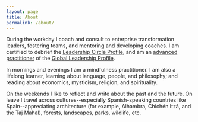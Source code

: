 ```yaml
---
layout: page
title: About
permalink: /about/
---
```


During the workday I coach and consult to enterprise transformation leaders, fostering teams, and mentoring and developing coaches. I am certified to debrief the [Leadership Circle Profile](https://leadershipcircle.com/en/products/leadership-circle-profile/), and am an [advanced practitioner](https://www.gla.global/about/certified-global-leadership-coaches/certified-coaches-in-the-us-and-canada/) of the [Global Leadership Profile](https://www.gla.global/the-glp-overview/).

In mornings and evenings I am a mindfulness practitioner. I am also a lifelong learner, learning about language, people, and philosophy; and reading about economics, mysticism, religion, and spirituality.

On the weekends I like to reflect and write about the past and the future. On leave I travel across cultures--especially Spanish-speaking countries like Spain--appreciating architecture (for example, Alhambra, Chichén Itzá, and the Taj Mahal), forests, landscapes, parks, wildlife, etc.

